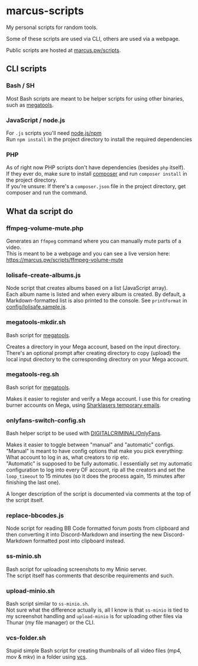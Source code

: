 # marcus-scripts

My personal scripts for random tools.

Some of these scripts are used via CLI, others are used via a webpage.

Public scripts are hosted at [marcus.pw/scripts](https://marcus.pw/scripts/).

## CLI scripts

### Bash / SH

Most Bash scripts are meant to be helper scripts for using other binaries, such as [megatools][megatools].

### JavaScript / node.js

For `.js` scripts you'll need [node.js/npm](https://nodejs.org/)  
Run `npm install` in the project directory to install the required dependencies

### PHP

As of right now PHP scripts don't have dependencies (besides `php` itself).  
If they ever do, make sure to install [composer](https://getcomposer.org/) and run `composer install` in the project directory.  
If you're unsure: If there's a `composer.json` file in the project directory, get composer and run the command.

## What da script do

### ffmpeg-volume-mute.php

Generates an `ffmpeg` command where you can manually mute parts of a video.  
This is meant to be a webpage and you can see a live version here: https://marcus.pw/scripts/ffmpeg-volume-mute

### lolisafe-create-albums.js

Node script that creates albums based on a list (JavaScript array).  
Each album name is listed and when every album is created. By default, a Markdown-formatted list is also printed to the console. See `printFormat` in [config/lolisafe.sample.js](./config/lolisafe.sample.js).

### megatools-mkdir.sh

Bash script for [megatools][megatools].

Creates a directory in your Mega account, based on the input directory.
There's an optional prompt after creating directory to copy (upload) the local input directory to the corresponding directory on your Mega account.

### megatools-reg.sh

Bash script for [megatools][megatools].

Makes it easier to register and verify a Mega account. I use this for creating burner accounts on Mega, using [Sharklasers temporary emails][sharklasers].

### onlyfans-switch-config.sh

Bash helper script to be used with [DIGITALCRIMINAL/OnlyFans][OnlyFans].

Makes it easier to toggle between "manual" and "automatic" configs.  
"Manual" is meant to have config options that make you pick everything: What account to log in as, what creators to rip etc.  
"Automatic" is supposed to be fully automatic. I essentially set my automatic configuration to log into every OF account, rip all the creators and set the `loop_timeout` to 15 minutes (so it does the process again, 15 minutes after finishing the last one).

A longer description of the script is documented via comments at the top of the script itself.

### replace-bbcodes.js

Node script for reading BB Code formatted forum posts from clipboard and then converting it into Discord-Markdown and inserting the new Discord-Markdown formatted post into clipboard instead.

### ss-minio.sh

Bash script for uploading screenshots to my Minio server.  
The script itself has comments that describe requirements and such.

### upload-minio.sh

Bash script similar to `ss-minio.sh`.  
Not sure what the difference actually is, all I know is that `ss-minio` is tied to my screenshot handling and `upload-minio` is for uploading other files via Thunar (my file manager) or the CLI.

### vcs-folder.sh

Stupid simple Bash script for creating thumbnails of all video files (mp4, mov & mkv) in a folder using [vcs][vcs].

[megatools]: https://megatools.megous.com/
[OnlyFans]: https://github.com/DIGITALCRIMINAL/OnlyFans
[sharklasers]: https://sharklasers.com/
[vcs]: https://p.outlyer.net/vcs